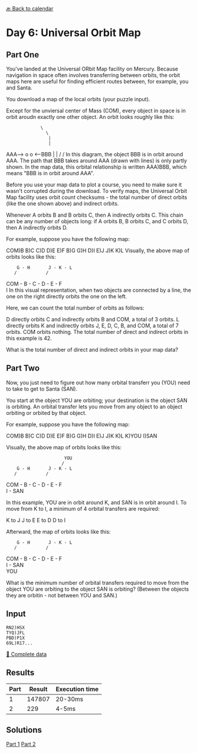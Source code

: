 [:back: Back to calendar](..)

# Day 6: Universal Orbit Map

## Part One

You've landed at the Universal ORbit Map facility on Mercury. Because navigation in space often involves transferring between orbits, the orbit maps here are useful for finding efficient routes between, for example, you and Santa.

You download a map of the local orbits (your puzzle input).

Except for the unviersal center of Mass (COM), every object in space is in orbit aroudn exactly one other object. An orbit looks roughly like this:

                 \
                   \
                    |
                    |
AAA--> o            o <--BBB
                    |
                    |
                   /
                  /
In this diagram, the object BBB is in orbit around AAA. The path that BBB takes around AAA (drawn with lines) is only partly shown. In the map data, this orbital relationship is written AAA)BBB, which means "BBB is in orbit around AAA".

Before you use your map data to plot a course, you need to make sure it wasn't corrupted during the download. To verify maps, the Universal Orbit Map facility uses orbit count checksums - the total number of direct orbits (like the one shown above) and indirect orbits.

Whenever A orbits B and B orbits C, then A indirectly orbits C. This chain can be any number of objects long: if A orbits B, B orbits C, and C orbits D, then A indirectly orbits D.

For example, suppose you have the following map:

COM)B
B)C
C)D
D)E
E)F
B)G
G)H
D)I
E)J
J)K
K)L
Visually, the above map of orbits looks like this:

        G - H       J - K - L
       /           /
COM - B - C - D - E - F
               \
                I
In this visual representation, when two objects are connected by a line, the one on the right directly orbits the one on the left.

Here, we can count the total number of orbits as follows:

D directly orbits C and indirectly orbits B and COM, a total of 3 orbits.
L directly orbits K and indirectly orbits J, E, D, C, B, and COM, a total of 7 orbits.
COM orbits nothing.
The total number of direct and indirect orbits in this example is 42.

What is the total number of direct and indirect orbits in your map data?

## Part Two

Now, you just need to figure out how many orbital transferr you (YOU) need to take to get to Santa (SAN).

You start at the object YOU are orbiting; your destination is the object SAN is orbiting. An orbital transfer lets you move from any object to an object orbiting or orbited by that object.

For example, suppose you have the following map:

COM)B
B)C
C)D
D)E
E)F
B)G
G)H
D)I
E)J
J)K
K)L
K)YOU
I)SAN

Visually, the above map of orbits looks like this:

                          YOU
                         /
        G - H       J - K - L
       /           /
COM - B - C - D - E - F
               \
                I - SAN

In this example, YOU are in orbit around K, and SAN is in orbit around I.
To move from K to I, a minimum of 4 orbital transfers are required:

K to J
J to E
E to D
D to I

Afterward, the map of orbits looks like this:

        G - H       J - K - L
       /           /
COM - B - C - D - E - F
               \
                I - SAN
                 \
                  YOU

What is the minimum number of orbital transfers required to move from the object YOU are orbiting to the object SAN is orbiting? (Between the objects they are orbitin - not between YOU and SAN.)

## Input

```
RN2)HSX
TYQ)JFL
PBD)P1X
69L)R17...
```

[:scroll: Complete data](./input.txt)

## Results

| Part | Result | Execution time |
| --- | --- | --- |
| 1 | 147807 | 20-30ms |
| 2 | 229 | 4-5ms |

## Solutions

[Part 1](./p1.py)
[Part 2](./p2.py)